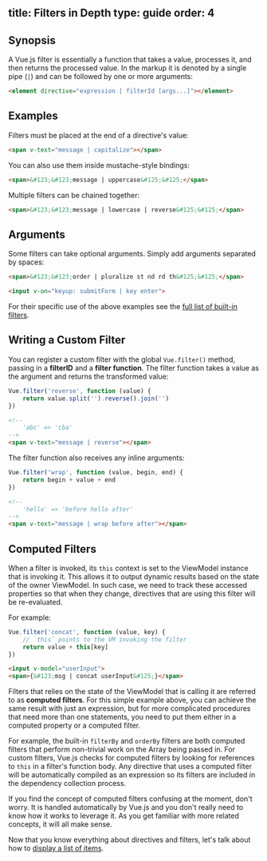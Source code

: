 title: Filters in Depth
type: guide
order: 4
---

## Synopsis

A Vue.js filter is essentially a function that takes a value, processes it, and then returns the processed value. In the markup it is denoted by a single pipe (`|`) and can be followed by one or more arguments:

``` html
<element directive="expression | filterId [args...]"></element>
```

## Examples

Filters must be placed at the end of a directive's value:

``` html
<span v-text="message | capitalize"></span>
```

You can also use them inside mustache-style bindings:

``` html
<span>&#123;&#123;message | uppercase&#125;&#125;</span>
```

Multiple filters can be chained together:

``` html
<span>&#123;&#123;message | lowercase | reverse&#125;&#125;</span>
```

## Arguments

Some filters can take optional arguments. Simply add arguments separated by spaces:

``` html
<span>&#123;&#123;order | pluralize st nd rd th&#125;&#125;</span>
```

``` html
<input v-on="keyup: submitForm | key enter">
```

For their specific use of the above examples see the [full list of built-in filters](/api/filters.html).

## Writing a Custom Filter

You can register a custom filter with the global `Vue.filter()` method, passing in a **filterID** and a **filter function**. The filter function takes a value as the argument and returns the transformed value:

``` js
Vue.filter('reverse', function (value) {
    return value.split('').reverse().join('')
})
```

``` html
<!--
    'abc' => 'cba'
-->
<span v-text="message | reverse"></span>
```

The filter function also receives any inline arguments:

``` js
Vue.filter('wrap', function (value, begin, end) {
    return begin + value + end
})
```

``` html
<!--
    'hello' => 'before hello after'
-->
<span v-text="message | wrap before after"></span>
```

## Computed Filters

When a filter is invoked, its `this` context is set to the ViewModel instance that is invoking it. This allows it to output dynamic results based on the state of the owner ViewModel. In such case, we need to track these accessed properties so that when they change, directives that are using this filter will be re-evaluated.

For example:

``` js
Vue.filter('concat', function (value, key) {
    // `this` points to the VM invoking the filter
    return value + this[key]
})
```
``` html
<input v-model="userInput">
<span>{&#123;msg | concat userInput&#125;}</span>
```

Filters that relies on the state of the ViewModel that is calling it are referred to as **computed filters**. For this simple example above, you can achieve the same result with just an expression, but for more complicated procedures that need more than one statements, you need to put them either in a computed property or a computed filter.

For example, the built-in `filterBy` and `orderBy` filters are both computed filters that perform non-trivial work on the Array being passed in. For custom filters, Vue.js checks for computed filters by looking for references to `this` in a filter's function body. Any directive that uses a computed filter will be automatically compiled as an expression so its filters are included in the dependency collection process.

If you find the concept of computed filters confusing at the moment, don't worry. It is handled automatically by Vue.js and you don't really need to know how it works to leverage it. As you get familiar with more related concepts, it will all make sense.

Now that you know everything about directives and filters, let's talk about how to [display a list of items](/guide/list.html).